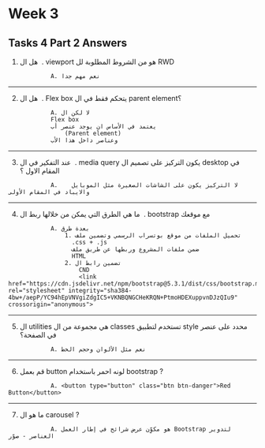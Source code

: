 # Week 3

##  Tasks 4 Part 2 Answers


1. ‫. ‬ هل ال viewport هو من الشروط المطلوبة لل RWD
  ```
              A. نعم مهم جدا

  ```
-----------------------------------------------------------------

2. ‫. ‬ هل ال Flex box يتحكم فقط في ال parent element؟
  ```
              A. لا لكن ال 
              Flex box
              يعتمد في الأساس ان يوجد عنصر أب         
                  (Parent element)
              وعناصر داخل هذا الأب  
  ```    

-----------------------------------------------------------------

3. ‫. ‬ عند التفكير في ال media query يكون التركيز على تصميم ال desktop في المقام الاول ؟
  ```
              A.	لا التركيز يكون على الشاشات الصغيرة مثل الموبايل والايباد في المقام الأولى

  ```
-----------------------------------------------------------------


4. ‫. ‬ ما هي الطرق التي يمكن من خلالها ربط ال bootstrap مع موقعك
  ```
              A. بعدة طرق
                  1. تحميل الملفات من موقع بوتسراب الرسمي وتضمين ملف
                    .css + .js  
                    ضمن ملفات المشروع وربطها عن طريق ملف  
                    HTML
                  2. تضمين رابط ال 
                      CND 
                      <link href="https://cdn.jsdelivr.net/npm/bootstrap@5.3.1/dist/css/bootstrap.min.css" rel="stylesheet" integrity="sha384-4bw+/aepP/YC94hEpVNVgiZdgIC5+VKNBQNGCHeKRQN+PtmoHDEXuppvnDJzQIu9" crossorigin="anonymous">

  ```
-----------------------------------------------------------------


5. ال utilities هي مجموعة من ال classes تستخدم لتطبيق style محدد على عنصر في الصفحة؟
  ```
              A. نعم مثل الألوان وحجم الخط

  ```
-----------------------------------------------------------------

6. قم بعمل button لونه احمر باستخدام bootstrap ?
  ```
              A. <button type="button" class="btn btn-danger">Red Button</button>

  ```
-----------------------------------------------------------------

7. ما هو ال carousel ‪? ‬
  ```
              A. هو مكوِّن عرض شرائح في إطار العمل Bootstrap لتدوير العناصر - صوّر

  ```
